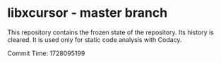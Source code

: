 # libxcursor - master branch

This repository contains the frozen state of the repository.
Its history is cleared. It is used only for static code
analysis with Codacy.

Commit Time: 1728095199
